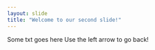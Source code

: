 ```yaml
---
layout: slide
title: "Welcome to our second slide!"
---
```

Some txt goes here
Use the left arrow to go back!
